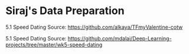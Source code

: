 # Siraj's Data Preparation

5.1 Speed Dating Source: https://github.com/alkaya/TFmyValentine-cotw

5.1 Speed Dating Source: https://github.com/mdalai/Deep-Learning-projects/tree/master/wk5-speed-dating 